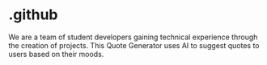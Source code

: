 # .github
We are a team of student developers gaining technical experience through the creation of projects. This Quote Generator uses AI to suggest quotes to users based on their moods. 
